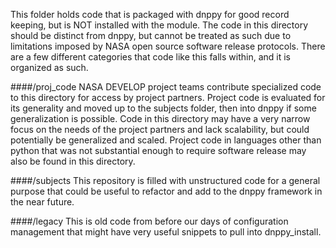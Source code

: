 This folder holds code that is packaged with dnppy for good record keeping, but is NOT installed with the module. The code in this directory should be distinct from dnppy, but cannot be treated as such due to limitations imposed by NASA open source software release protocols. There are a few different categories that code like this falls within, and it is organized as such. 

####/proj_code
NASA DEVELOP project teams contribute specialized code to this directory for access by project partners. Project code is evaluated for its generality and moved up to the subjects folder, then into dnppy if some generalization is possible. Code in this directory may have a very narrow focus on the needs of the project partners and lack scalability, but could potentially be generalized and scaled. Project code in languages other than python that was not substantial enough to require software release may also be found in this directory.

####/subjects
This repository is filled with unstructured code for a general purpose that could be useful to refactor and add to the dnppy framework in the near future.

####/legacy
This is old code from before our days of configuration management that might have very useful snippets to pull into dnppy_install.
